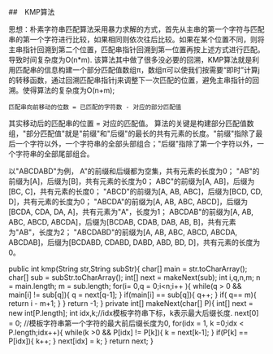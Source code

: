
##　KMP算法

思想：朴素字符串匹配算法采用暴力求解的方式，首先从主串的第一个字符与匹配串的第一个字符进行比较，如果相同则依次往后比较。如果在某个位置不同，则将主串指针回溯到第二个位置，匹配串指针回溯到第一位置再按上述方式进行匹配。导致时间复杂度为O(n*m).
该算法其中做了很多没必要的回溯，KMP算法就是利用匹配串的信息构建一个部分匹配值数组π，数组π可以使我们按需要“即时”计算j的转移函数，通过回溯匹配串指针j来调整下一次匹配的位置，避免主串指针的回溯。使得算法的复杂度为O(n+m);
	
	匹配串向前移动的位数 = 已匹配的字符数 - 对应的部分匹配值

其实移动后的匹配串的位置 = 对应的匹配值。
算法的关键是构建部分匹配值数组，"部分匹配值"就是"前缀"和"后缀"的最长的共有元素的长度。"前缀"指除了最后一个字符以外，一个字符串的全部头部组合；"后缀"指除了第一个字符以外，一个字符串的全部尾部组合。

以"ABCDABD"为例，
A"的前缀和后缀都为空集，共有元素的长度为0；
"AB"的前缀为[A]，后缀为[B]，共有元素的长度为0；
ABC"的前缀为[A, AB]，后缀为[BC, C]，共有元素的长度0；
"ABCD"的前缀为[A, AB, ABC]，后缀为[BCD, CD, D]，共有元素的长度为0；
"ABCDA"的前缀为[A, AB, ABC, ABCD]，后缀为[BCDA, CDA, DA, A]，共有元素为"A"，长度为1；
ABCDAB"的前缀为[A, AB, ABC, ABCD, ABCDA]，后缀为[BCDAB, CDAB, DAB, AB, B]，共有元素为"AB"，长度为2；
"ABCDABD"的前缀为[A, AB, ABC, ABCD, ABCDA, ABCDAB]，后缀为[BCDABD, CDABD, DABD, ABD, BD, D]，共有元素的长度为0。


  public int kmp(String str,String subStr){
  		char[] main = str.toCharArray();
  		char[] sub = subStr.toCharArray();
  		int[] next = makeNext(sub);
  		int i,q,n,m;
  		n = main.length;
  		m = sub.length;
  		for(i= 0,q = 0;i<n;i++ ){
  			while(q > 0 && main[i] != sub[q]){
  				q = next[q-1];
  			}
  			if(main[i] == sub[q]){
  				q++;
  			}
  			if( q== m){
  				return i - m+1;
  			}
  		}
  		return -1;
  	}
  	private int[] makeNext(char[] P){
  		int[] next = new int[P.length];
  		int idx,k;//idx模板字符串下标，k表示最大后缀长度.
  		next[0] = 0; //模板字符串第一个字符的最大前后缀长度为0,
  		for(idx = 1, k =0;idx < P.length;idx++){
  			while(k >0 && P[idx] != P[k]){
  				k = next[k-1];
  			}
  			if(P[k] == P[idx]){
  				k++;
  			}
  			next[idx] = k;
  		}
  		return next;
  	}
